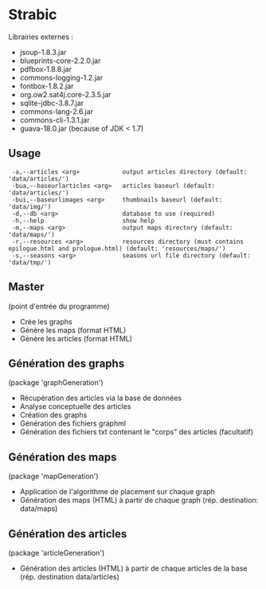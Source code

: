 # Strabic

Librairies externes :
- jsoup-1.8.3.jar
- blueprints-core-2.2.0.jar
- pdfbox-1.8.8.jar
- commons-logging-1.2.jar
- fontbox-1.8.2.jar
- org.ow2.sat4j.core-2.3.5.jar
- sqlite-jdbc-3.8.7.jar
- commons-lang-2.6.jar
- commons-cli-1.3.1.jar
- guava-18.0.jar (because of JDK < 1.7)


## Usage
```
 -a,--articles <arg>            output articles directory (default: 'data/articles/')
 -bua,--baseurlarticles <arg>   articles baseurl (default: 'data/articles/')
 -bui,--baseurlimages <arg>     thumbnails baseurl (default: 'data/img/')
 -d,--db <arg>                  database to use (required)
 -h,--help                      show help
 -m,--maps <arg>                output maps directory (default: 'data/maps/')
 -r,--resources <arg>           resources directory (must contains epilogue.html and prologue.html) (default: 'resources/maps/')
 -s,--seasons <arg>             seasons url file directory (default: 'data/tmp/')
 ```

## Master
(point d'entrée du programme)

- Crée les graphs
- Génère les maps (format HTML)
- Génère les articles (format HTML)

## Génération des graphs
(package 'graphGeneration')

- Récupération des articles via la base de données
- Analyse conceptuelle des articles
- Création des graphs
- Génération des fichiers graphml
- Génération des fichiers txt contenant le "corps" des articles (facultatif)

## Génération des maps
(package 'mapGeneration')

- Application de l'algorithme de placement sur chaque graph
- Génération des maps (HTML) à partir de chaque graph (rép. destination: data/maps)

## Génération des articles
(package 'articleGeneration')

- Génération des articles (HTML) à partir de chaque articles de la base (rép. destination data/articles)



